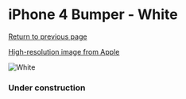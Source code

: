 # iPhone 4 Bumper - White

[Return to previous page](/iphone_4)

[High-resolution image from Apple](https://store.storeimages.cdn-apple.com/8756/as-images.apple.com/is/MC668?wid=4500&hei=4500&fmt=png)

<div style="width: 384px"><img src="/everypreview/MC668.png" alt="White"></div>

### Under construction
